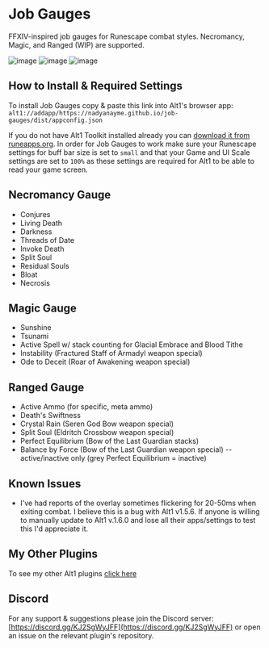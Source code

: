 # Job Gauges
 FFXIV-inspired job gauges for Runescape combat styles. Necromancy, Magic, and Ranged (WIP) are supported.

 ![image](https://github.com/user-attachments/assets/8d71b449-ea19-46fd-9818-ab5b49f851c8)
 ![image](https://github.com/user-attachments/assets/53332356-ecf7-48a7-bf99-f76b1bfed3c9)
 ![image](https://github.com/user-attachments/assets/981fb55e-9f2b-4757-8563-601b70aaf110)


 ## How to Install & Required Settings

To install Job Gauges copy & paste this link into Alt1's browser app:
`alt1://addapp/https://nadyanayme.github.io/job-gauges/dist/appconfig.json`

If you do not have Alt1 Toolkit installed already you can [download it from runeapps.org](https://runeapps.org/alt1). In order for Job Gauges to work make sure your Runescape settings for buff bar size is set to `small` and that your Game and UI Scale settings are set to `100%` as these settings are required for Alt1 to be able to read your game screen.

 ## Necromancy Gauge

 - Conjures
 - Living Death
 - Darkness
 - Threads of Date
 - Invoke Death
 - Split Soul
 - Residual Souls
 - Bloat
 - Necrosis

 ## Magic Gauge

 - Sunshine
 - Tsunami
 - Active Spell w/ stack counting for Glacial Embrace and Blood Tithe
 - Instability (Fractured Staff of Armadyl weapon special)
 - Ode to Deceit (Roar of Awakening weapon special)

 ## Ranged Gauge

 - Active Ammo (for specific, meta ammo)
 - Death's Swiftness
 - Crystal Rain (Seren God Bow weapon special)
 - Split Soul (Eldritch Crossbow weapon special)
 - Perfect Equilibrium (Bow of the Last Guardian stacks)
 - Balance by Force (Bow of the Last Guardian weapon special) -- active/inactive only (grey Perfect Equilibrium = inactive)

## Known Issues

- I've had reports of the overlay sometimes flickering for 20-50ms when exiting combat. I believe this is a bug with Alt1 v1.5.6. If anyone is willing to manually update to Alt1 v.1.6.0 and lose all their apps/settings to test this I'd appreciate it.

## My Other Plugins

To see my other Alt1 plugins [click here](https://github.com/NadyaNayme/NyusPluginDirectory)

## Discord

For any support & suggestions please join the Discord server: [https://discord.gg/KJ2SgWyJFF](https://discord.gg/KJ2SgWyJFF) or open an issue on the relevant plugin's repository.
